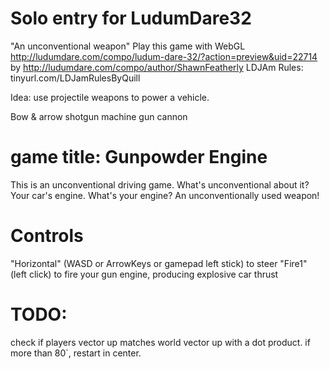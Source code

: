 # Solo entry for LudumDare32
"An unconventional weapon"
Play this game with WebGL http://ludumdare.com/compo/ludum-dare-32/?action=preview&uid=22714
by http://ludumdare.com/compo/author/ShawnFeatherly
LDJAm Rules: tinyurl.com/LDJamRulesByQuill

Idea: use projectile weapons to power a vehicle.

Bow & arrow
shotgun
machine gun
cannon

# game title: Gunpowder Engine
This is an unconventional driving game. What's unconventional about it? Your car's engine.
What's your engine? An unconventionally used weapon!

# Controls
"Horizontal" (WASD or ArrowKeys or gamepad left stick) to steer
"Fire1" (left click) to fire your gun engine, producing explosive car thrust

# TODO:
check if players vector up matches world vector up with a dot product. if more than 80`, restart in center.